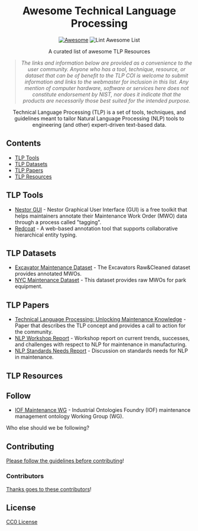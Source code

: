 <div align="center">

<!-- title -->

<!--lint ignore no-dead-urls-->
# Awesome Technical Language Processing 
[![Awesome](https://awesome.re/badge.svg)](https://awesome.re) ![Lint Awesome List](https://github.com/TLP-COI/awesome-tlp/workflows/Lint%20Awesome%20List/badge.svg)

<!-- subtitle -->
A curated list of awesome TLP Resources
<!-- image -->

<!-- <a href="" target="_blank" rel="noopener noreferrer">
  <img src="" />
</a> -->

<!-- description -->

> *The links and information below are provided as a convenience to the user community. Anyone who has a tool, technique, resource, or dataset that can be of benefit to the TLP COI is welcome to submit information and links to the webmaster for inclusion in this list. Any mention of computer hardware, software or services here does not constitute endorsement by NIST, nor does it indicate that the products are necessarily those best suited for the intended purpose.* 

Technical Language Processing (TLP) is a set of tools, techniques, and guidelines meant to tailor Natural Language Processing (NLP) tools to engineering (and other) expert-driven text-based data.

</div>

<!-- TOC -->

## Contents

- [TLP Tools](#tlp-tools)
- [TLP Datasets](#tlp-datasets)
- [TLP Papers](#tlp-papers)
- [TLP Resources](#tlp-resources)

<!-- CONTENT -->

## TLP Tools

- [Nestor GUI](https://www.nist.gov/services-resources/software/nestor) - Nestor Graphical User Interface (GUI) is a free toolkit that helps maintainers annotate their Maintenance Work Order (MWO) data through a process called "tagging".
- [Redcoat](https://github.com/Michael-Stewart-Webdev/redcoat) - A web-based annotation tool that supports collaborative hierarchical entity typing. 


## TLP Datasets

- [Excavator Maintenance Dataset](https://prognosticsdl.ecm.uwa.edu.au/pdl/) - The Excavators Raw&Cleaned dataset provides annotated MWOs.
- [NYC Maintenance Dataset](https://data.cityofnewyork.us/Environment/Asset-Management-Parks-System-AMPS-Work-Orders/8sdw-8vja) - This dataset provides raw MWOs for park equipment. 

## TLP Papers

- [Technical Language Processing: Unlocking Maintenance Knowledge](https://www.nist.gov/publications/technical-language-processing-unlocking-maintenance-knowledge) - Paper that describes the TLP concept and provides a call to action for the community. 
- [NLP Workshop Report](https://www.nist.gov/publications/summary-report-standards-requirements-gathering-workshop-natural-language-analysis) - Workshop report on current trends, successes, and challenges with respect to NLP for maintenance in manufacturing.
- [NLP Standards Needs Report](https://www.nist.gov/publications/standards-needs-maintenance-work-order-analysis-manufacturing) - Discussion on standards needs for NLP in maintenance.



## TLP Resources 


<!-- END CONTENT -->

## Follow

<!-- list people worth following on social sites (twitter, linkedin, github, youtube etc.) -->

- [IOF Maintenance WG](https://www.industrialontologies.org/maintenance-wg/) - Industrial Ontologies Foundry (IOF) maintenance management ontology Working Group (WG). 

Who else should we be following?

## Contributing

[Please follow the guidelines before contributing](contributing.md)!

### Contributors

[Thanks goes to these contributors](https://github.com/TLP-COI/awesome-tlp/graphs/contributors)! 

## License

[CC0 License](license)
